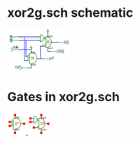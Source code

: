 # xor2g.sch schematic
![xor2g.sch](xor2g.png)
# Gates in xor2g.sch
[ ![nor.sym](../sym/nor.png) ](nor.html)
[ ![nor1and.sym](../sym/nor1and.png) ](nor1and.html)
